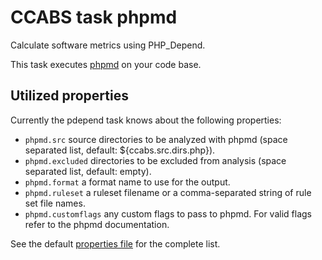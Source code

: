 CCABS task phpmd
================

Calculate software metrics using PHP_Depend.

This task executes [phpmd](http://phpmd.org/) on your code base.

Utilized properties
-------------------

Currently the pdepend task knows about the following properties:
* `phpmd.src` source directories to be analyzed with phpmd (space separated list, default: ${ccabs.src.dirs.php}).
* `phpmd.excluded` directories to be excluded from analysis (space separated list, default: empty).
* `phpmd.format` a format name to use for the output.
* `phpmd.ruleset` a ruleset filename or a comma-separated string of rule set file names.
* `phpmd.customflags` any custom flags to pass to phpmd. For valid flags refer to the phpmd documentation.

See the default [properties file](default.properties) for the complete list.
